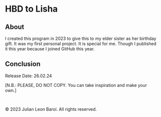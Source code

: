 # HBD to Lisha
<p>
  <h2> About </h2>
  I created this program in 2023 to give this to my elder sister as her birthday gift. It was my first personal project. It is special for me. Though I published it 
  this year because I joined GitHub this year.
</p>
<p>
  <h2> Conclusion </h2>
  Release Date: 26.02.24
</p>
<p>
  [N.B.: PLEASE, DO NOT COPY. You can take inspiration and make your own.]
</p>
<br>
<p>
  © 2023 Julian Leon Baroi. All rights reserved.
</p>
